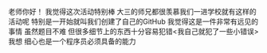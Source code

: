 老师你好！
我觉得这次活动特别棒
大三的师兄都很羡慕我们一进学校就有这样的活动呢
特别是一开始就叫我们创建了自己的GitHub
我觉得这是一件非常有远见的事情
虽然题目不难
但很多细节上的东西十分容易犯错<我自己就犯了一些小错误>
我想
细心也是一个程序员必须具备的能力